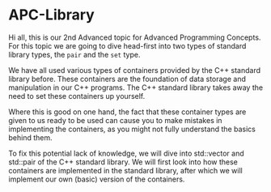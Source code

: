 # APC-Library

Hi all, this is our 2nd Advanced topic for Advanced Programming Concepts. For this topic we are going to dive head-first into two types of standard library types, the `pair` and the `set` type.

We have all used various types of containers provided by the C++ standard library before. These containers are the foundation of data storage and manipulation in our C++ programs.
The C++ standard library takes away the need to set these containers up yourself.

Where this is good on one hand, the fact that these container types are given to us ready to be used can cause you to make mistakes in implementing the containers, as you might not fully understand the basics behind them.

To fix this potential lack of knowledge, we will dive into std::vector and std::pair of the C++ standard library.
We will first look into how these containers are implemented in the standard library, after which we will implement our own (basic) version of the containers.
